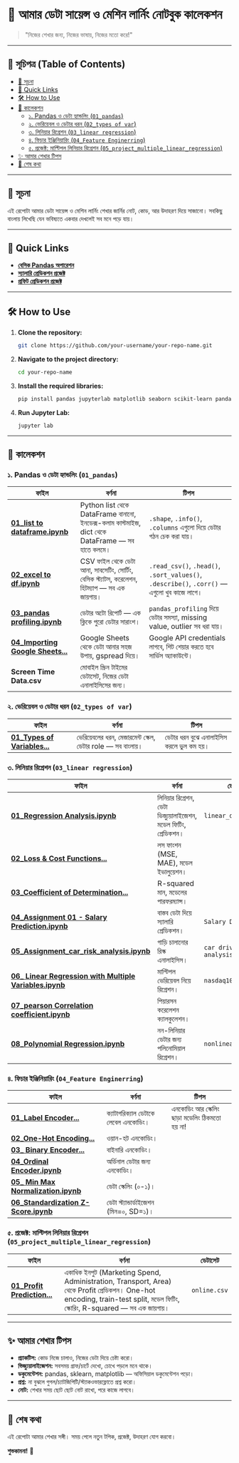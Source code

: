 # 📒 আমার ডেটা সায়েন্স ও মেশিন লার্নিং নোটবুক কালেকশন

> "নিজের শেখার জন্য, নিজের ভাষায়, নিজের মতো করে!"

---

## 📖 সূচিপত্র (Table of Contents)

- [👋 সূচনা](#-সূচনা)
- [🚀 Quick Links](#-quick-links)
- [🛠️ How to Use](#-how-to-use)
- [📂 কালেকশন](#-কালেকশন)
  - [১. Pandas ও ডেটা হ্যান্ডলিং (`01_pandas`)](#১-pandas-ও-ডেটা-হ্যান্ডলিং-01_pandas)
  - [২. ভেরিয়েবল ও ডেটার ধরন (`02_types of var`)](#২-ভেরিয়েবল-ও-ডেটার-ধরন-02_types-of-var)
  - [৩. লিনিয়ার রিগ্রেশন (`03_linear regression`)](#৩-লিনিয়ার-রিগ্রেশন-03_linear-regression)
  - [৪. ফিচার ইঞ্জিনিয়ারিং (`04_Feature Enginerring`)](#৪-ফিচার-ইঞ্জিনিয়ারিং-04_feature-enginerring)
  - [৫. প্রজেক্ট: মাল্টিপল লিনিয়ার রিগ্রেশন (`05_project_multiple_linear_regression`)](#৫-প্রজেক্ট-মাল্টিপল-লিনিয়ার-রিগ্রেশন-05_project_multiple_linear_regression)
- [✨ আমার শেখার টিপস](#-আমার-শেখার-টিপস)
- [🏁 শেষ কথা](#-শেষ-কথা)

---

## 👋 সূচনা

এই রেপোটা আমার ডেটা সায়েন্স ও মেশিন লার্নিং শেখার জার্নির নোট, কোড, আর উদাহরণ দিয়ে সাজানো। সবকিছু বাংলায় লিখেছি যেন ভবিষ্যতে একবার দেখলেই সব মনে পড়ে যায়।

---

## 🚀 Quick Links

- **[বেসিক Pandas অপারেশন](01_pandas/02_excel%20to%20df.ipynb)**
- **[স্যালারি প্রেডিকশন প্রজেক্ট](03_linear%20regression/04_Assignment%2001%20-%20Salary%20Prediction.ipynb)**
- **[প্রফিট প্রেডিকশন প্রজেক্ট](05_project_multiple_linear_regression/01_Profit%20Prediction%20using%20Multiple%20Linear%20Regression.ipynb)**

---

## 🛠️ How to Use

1.  **Clone the repository:**
    ```bash
    git clone https://github.com/your-username/your-repo-name.git
    ```
2.  **Navigate to the project directory:**
    ```bash
    cd your-repo-name
    ```
3.  **Install the required libraries:**
    ```bash
    pip install pandas jupyterlab matplotlib seaborn scikit-learn pandas-profiling gspread
    ```
4.  **Run Jupyter Lab:**
    ```bash
    jupyter lab
    ```

---

## 📂 কালেকশন

### ১. Pandas ও ডেটা হ্যান্ডলিং (`01_pandas`)

| ফাইল                                                              | বর্ণনা                                                                                             | টিপস                                                                                   |
| ----------------------------------------------------------------- | -------------------------------------------------------------------------------------------------- | -------------------------------------------------------------------------------------- |
| **[01_list to dataframe.ipynb](01_pandas/01_list%20to%20dataframe.ipynb)** | Python list থেকে DataFrame বানানো, ইনডেক্স-কলাম কাস্টমাইজ, dict থেকে DataFrame — সব হাতে কলমে।      | `.shape`, `.info()`, `.columns` এগুলো দিয়ে ডেটার গঠন চেক করা যায়।                        |
| **[02_excel to df.ipynb](01_pandas/02_excel%20to%20df.ipynb)**         | CSV ফাইল থেকে ডেটা আনা, সাবসেটিং, সোর্টিং, বেসিক স্ট্যাটস, করেলেশন, হিটম্যাপ — সব এক জায়গায়। | `.read_csv()`, `.head()`, `.sort_values()`, `.describe()`, `.corr()` — এগুলো খুব কাজে লাগে। |
| **[03_pandas profiling.ipynb](01_pandas/03_pandas%20profiling.ipynb)** | ডেটার অটো রিপোর্ট — এক ক্লিকে পুরো ডেটার সারাংশ।                                                    | `pandas_profiling` দিয়ে ডেটার সমস্যা, missing value, outlier সব ধরা যায়।                |
| **[04_Importing Google Sheets...](01_pandas/04_Importing%20Google%20Sheets%20using%20Python%20Pandas.ipynb)** | Google Sheets থেকে ডেটা আনার সহজ উপায়, gspread দিয়ে।                                              | Google API credentials লাগবে, শিট শেয়ার করতে হবে সার্ভিস অ্যাকাউন্টে।                      |
| **Screen Time Data.csv**                                          | মোবাইল স্ক্রিন টাইমের ডেটাসেট, নিজের ডেটা এনালাইসিসের জন্য।                                         |                                                                                        |

### ২. ভেরিয়েবল ও ডেটার ধরন (`02_types of var`)

| ফাইল                                                                      | বর্ণনা                                                    | টিপস                                        |
| ------------------------------------------------------------------------- | --------------------------------------------------------- | ------------------------------------------- |
| **[01_Types of Variables...](02_types%20of%20var/01_Types%20of%20Variables%20in%20Data%20Science.ipynb)** | ভেরিয়েবলের ধরন, মেজারমেন্ট স্কেল, ডেটার role — সব বাংলায়। | ডেটার ধরন বুঝে এনালাইসিস করলে ভুল কম হয়। |

### ৩. লিনিয়ার রিগ্রেশন (`03_linear regression`)

| ফাইল                                                                                    | বর্ণনা                                                              | ডেটাসেট                                                                                             |
| --------------------------------------------------------------------------------------- | ------------------------------------------------------------------- | --------------------------------------------------------------------------------------------------- |
| **[01_Regression Analysis.ipynb](03_linear%20regression/01_Regression%20Analysis.ipynb)** | লিনিয়ার রিগ্রেশন, ডেটা ভিজ্যুয়ালাইজেশন, মডেল ফিটিং, প্রেডিকশন।      | `linear_data.csv`                                                                                   |
| **[02_Loss & Cost Functions...](03_linear%20regression/02_Loss%20&%20Cost%20Functions%20in%20Linear%20Regression.ipynb)** | লস ফাংশন (MSE, MAE), মডেল ইভালুয়েশন।                               |                                                                                                     |
| **[03_Coefficient of Determination...](03_linear%20regression/03_Coefficient%20of%20Determination(R-squared).ipynb)** | R-squared মান, মডেলের পারফরম্যান্স।                                 |                                                                                                     |
| **[04_Assignment 01 - Salary Prediction.ipynb](03_linear%20regression/04_Assignment%2001%20-%20Salary%20Prediction.ipynb)** | বাস্তব ডেটা দিয়ে স্যালারি প্রেডিকশন।                                 | `Salary Data.csv`                                                                                   |
| **[05_Assignment_car_risk_analysis.ipynb](03_linear%20regression/05_Assignment_car_risk_analysis.ipynb)** | গাড়ি চালানোর রিস্ক এনালাইসিস।                                       | `car driving risk analysis.csv`                                                                     |
| **[06_ Linear Regression with Multiple Variables.ipynb](03_linear%20regression/06_%20Linear%20Regression%20with%20Multiple%20Variables.ipynb)** | মাল্টিপল ভেরিয়েবল নিয়ে রিগ্রেশন।                                     | `nasdaq100.csv`                                                                                     |
| **[07_pearson Correlation coefficient.ipynb](03_linear%20regression/07_pearson%20Correlation%20coefficient.ipynb)** | পিয়ারসন করেলেশন ক্যালকুলেশন।                                         |                                                                                                     |
| **[08_Polynomial Regression.ipynb](03_linear%20regression/08_Polynomial%20Regression.ipynb)** | নন-লিনিয়ার ডেটার জন্য পলিনোমিয়াল রিগ্রেশন।                           | `nonlinear_data.csv`                                                                                |

### ৪. ফিচার ইঞ্জিনিয়ারিং (`04_Feature Enginerring`)

| ফাইল                                                                                                | বর্ণনা                                                    | টিপস                                       |
| --------------------------------------------------------------------------------------------------- | --------------------------------------------------------- | ------------------------------------------ |
| **[01_Label Encoder...](04_Feature%20Enginerring/01_Label%20Encoder%20in%20Machine%20Learning.ipynb)** | ক্যাটাগরিক্যাল ডেটাকে লেবেল এনকোডিং।                       | এনকোডিং আর স্কেলিং ছাড়া মডেলিং ঠিকমতো হয় না! |
| **[02_One-Hot Encoding...](04_Feature%20Enginerring/02_One-Hot%20Encoding%20in%20Machine%20Learning.ipynb)** | ওয়ান-হট এনকোডিং।                                          |                                            |
| **[03_ Binary Encoder...](04_Feature%20Enginerring/03_%20Binary%20Encoder%20Explained%20in%20Machine%20Learning.ipynb)** | বাইনারি এনকোডিং।                                          |                                            |
| **[04_Ordinal Encoder.ipynb](04_Feature%20Enginerring/04_Ordinal%20Encoder.ipynb)**                   | অর্ডিনাল ডেটার জন্য এনকোডিং।                               |                                            |
| **[05_ Min Max Normalization.ipynb](04_Feature%20Enginerring/05_%20Min%20Max%20Normalization.ipynb)** | ডেটা স্কেলিং (০-১)।                                       |                                            |
| **[06_Standardization Z-Score.ipynb](04_Feature%20Enginerring/06_Standardization%20Z-Score.ipynb)**   | ডেটা স্ট্যান্ডার্ডাইজেশন (মিন=০, SD=১)।                     |                                            |

### ৫. প্রজেক্ট: মাল্টিপল লিনিয়ার রিগ্রেশন (`05_project_multiple_linear_regression`)

| ফাইল                                                                                                                            | বর্ণনা                                                                                             | ডেটাসেট      |
| ------------------------------------------------------------------------------------------------------------------------------- | -------------------------------------------------------------------------------------------------- | ------------ |
| **[01_Profit Prediction...](05_project_multiple_linear_regression/01_Profit%20Prediction%20using%20Multiple%20Linear%20Regression.ipynb)** | একাধিক ইনপুট (Marketing Spend, Administration, Transport, Area) থেকে Profit প্রেডিকশন। One-hot encoding, train-test split, মডেল ফিটিং, স্কোরিং, R-squared — সব এক জায়গায়। | `online.csv` |

---

## ✨ আমার শেখার টিপস

-   **প্র্যাকটিস:** কোড নিজে চালাও, নিজের ডেটা দিয়ে চেষ্টা করো।
-   **ভিজ্যুয়ালাইজেশন:** সবসময় গ্রাফ/চার্টে দেখো, চোখে পড়লে মনে থাকে।
-   **ডকুমেন্টেশন:** pandas, sklearn, matplotlib — অফিসিয়াল ডকুমেন্টেশন পড়ো।
-   **প্রশ্ন:** না বুঝলে গুগল/চ্যাটজিপিটি/স্ট্যাকওভারফ্লোতে প্রশ্ন করো।
-   **নোট:** শেখার সময় ছোট ছোট নোট রাখো, পরে কাজে লাগবে।

---

## 🏁 শেষ কথা

এই রেপোটা আমার শেখার সঙ্গী। সময় পেলে নতুন টপিক, প্রজেক্ট, উদাহরণ যোগ করবো।

**শুভকামনা!** 🚀